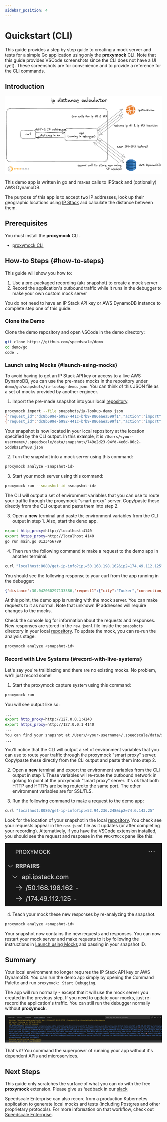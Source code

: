 ```yaml
---
sidebar_position: 4
---
```


# Quickstart (CLI)

This guide provides a step by step guide to creating a mock server and tests for a simple Go application using only the **proxymock** CLI. Note that this guide provides VSCode screenshots since the CLI does not have a UI (yet). These screenshots are for convenience and to provide a reference for the CLI commands.

## Introduction

![Architecture Overview](./quickstart/ip-lookup-demo-architecture.png)

This demo app is written in go and makes calls to IPStack and (optionally) AWS DynamoDB.

The purpose of this app is to accept two IP addresses, look up their geographic locations using [IP Stack](https://ipstack.com/) and calculate the distance between them.

## Prerequisites

You must install the **proxymock** CLI.

* [proxymock CLI](./installation.md#install-cli)

## How-to Steps {#how-to-steps}

This guide will show you how to:
1. Use a pre-packaged recording (aka snapshot) to create a mock server
1. Record the application's outbound traffic while it runs in the debugger to make your own custom mock server

You do not need to have an IP Stack API key or AWS DynamoDB instance to complete step one of this guide.

### Clone the Demo

Clone the demo repository and open VSCode in the demo directory:

```bash
git clone https://github.com/speedscale/demo
cd demo/go
code .
```

### Launch using Mocks {#launch-using-mocks}

To avoid having to get an IP Stack API key or access to a live AWS DynamoDB, you can use the pre-made mocks in the repository under `demo/go/snapshots/ip-lookup-demo.json`.  You can think of this JSON file as a set of mocks provided by another engineer.

1. Import the pre-made snapshot into your local [repository](../reference/repo.md).
```bash
proxymock import --file snapshots/ip-lookup-demo.json
{"request_id":"dc8b599e-b992-441c-b7b9-886eaea599f1","action":"import","result":"processing","data":{"progress":"0","rrpairsProcessed":"0"}}
{"request_id":"dc8b599e-b992-441c-b7b9-886eaea599f1","action":"import","result":"complete","data":{"filename":"/Users/<your-username>/.speedscale/data/snapshots/749e2d23-94fd-4e6d-86c2-5dd8ba18f908/raw.jsonl","progress":"100","rrpairsProcessed":"2","snapshotId":"749e2d23-94fd-4e6d-86c2-5dd8ba18f908","snapshotMetaFilename":"/Users/<your-username>/.speedscale/data/snapshots/749e2d23-94fd-4e6d-86c2-5dd8ba18f908.json"}}
```
Your snapshot is now located in your local repository at the location specified by the CLI output. In this example, it is `/Users/<your-username>/.speedscale/data/snapshots/749e2d23-94fd-4e6d-86c2-5dd8ba18f908.json`

2. Turn the snapshot into a mock server using this command:
```bash
proxymock analyze <snapshot-id>
```
3. Start your mock server using this command:
```bash
proxymock run --snapshot-id <snapshot-id>
```
The CLI will output a set of environment variables that you can use to route your traffic through the proxymock "smart proxy" server. Copy/paste these directly from the CLI output and paste them into step 2.

3. Open a **new** terminal and paste the environment variables from the CLI output in step 1. Also, start the demo app.
```bash
export http_proxy=http://localhost:4140
export https_proxy=http://localhost:4140
go run main.go 0123456789
```
4.  Then run the following command to make a request to the demo app in another terminal:
```bash
curl "localhost:8080/get-ip-info?ip1=50.168.198.162&ip2=174.49.112.125"
```

You should see the following response to your curl from the app running in the debugger:

```json
{"distance":30.042060297133386,"request1":{"city":"Tucker","connection_type":"cable","continent_code":"NA","continent_name":"North America","country_code":"US","country_name":"United States","dma":"524","ip":"50.168.198.162","ip_routing_type":"fixed","latitude":33.856021881103516,"location":{"calling_code":"1","capital":"Washington D.C.","country_flag":"https://assets.ipstack.com/flags/us.svg","country_flag_emoji":"🇺🇸","country_flag_emoji_unicode":"U+1F1FA U+1F1F8","geoname_id":4227213,"is_eu":false,"languages":[{"code":"en","name":"English","native":"English"}]},"longitude":-84.21367645263672,"msa":"12060","radius":"46.20358","region_code":"GA","region_name":"Georgia","type":"ipv4","zip":"30084"},"request2":{"city":"Alpharetta","connection_type":"cable","continent_code":"NA","continent_name":"North America","country_code":"US","country_name":"United States","dma":"524","ip":"174.49.112.125","ip_routing_type":"fixed","latitude":34.11735916137695,"location":{"calling_code":"1","capital":"Washington D.C.","country_flag":"https://assets.ipstack.com/flags/us.svg","country_flag_emoji":"🇺🇸","country_flag_emoji_unicode":"U+1F1FA U+1F1F8","geoname_id":4179574,"is_eu":false,"languages":[{"code":"en","name":"English","native":"English"}]},"longitude":-84.29633331298828,"msa":"12060","radius":"44.94584","region_code":"GA","region_name":"Georgia","type":"ipv4","zip":"30004"}}
```

At this point, the demo app is running with the mock server. You can make requests to it as normal. Note that unknown IP addresses will require changes to the mocks.


Check the console log for information about the requests and responses. New responses are stored in the `raw.jsonl` file inside the `snapshots` directory in your local [repository](../reference/repo.md). To update the mock, you can re-run the analysis stage:

```bash
proxymock analyze <snapshot-id>
```

### Record with Live Systems {#record-with-live-systems}

Let's say you're trailblazing and there are no existing mocks. No problem, we'll just record some!

1. Start the proxymock capture system using this command:
```bash
proxymock run
```
You will see output like so:
```bash
...
export http_proxy=http://127.0.0.1:4140
export https_proxy=http://127.0.0.1:4140
...
You can find your snapshot at /Users/<your-username>/.speedscale/data/snapshots/<uid>
...
```
You'll notice that the CLI will output a set of environment variables that you can use to route your traffic through the proxymock "smart proxy" server. Copy/paste these directly from the CLI output and paste them into step 2.

2. Open a **new** terminal and export the environment variables from the CLI output in step 1.
These variables will re-route the outbound network in golang to point at the proxymock "smart proxy" server. It's ok that both HTTP and HTTPs are being routed to the same port. The other environment variables are for SSL/TLS.

3. Run the following command to make a request to the demo app:
```bash
curl "localhost:8080/get-ip-info?ip1=52.94.236.248&ip2=74.6.143.25"
```
Look for the location of your snapshot in the local [repository](../reference/repo.md). You check see your requests appear in the `raw.jsonl` file as it updates (or after completing your recording).
Alternatively, if you have the VSCode extension installed, you should see the request and response in the `PROXYMOCK` pane like this:

![request and response](./quickstart/rrpairs.png)

4. Teach your mock these new responses by re-analyzing the snapshot.

```bash
proxymock analyze <snapshot-id>
```

Your snapshot now contains the new requests and responses. You can now restart your mock server and make requests to it by following the instructions in [Launch using Mocks](#launch-using-mocks) and passing in your snapshot ID.

## Summary

Your local environment no longer requires the IP Stack API key or AWS DynamoDB. You can run the demo app simply by opening the Command Palette and run `proxymock: Start Debugging`.

The app will run normally - except that it will use the mock server you created in the previous step. If you need to update your mocks, just re-record the application's traffic. You can still run the debugger normally without **proxymock**.

![debug output](./quickstart/debug-output.png)

That's it! You command the superpower of running your app without it's dependent APIs and microservices.

## Next Steps

This guide only scratches the surface of what you can do with the free **proxymock** extension. Please give us feedback in our [slack](https://slack.speedscale.com)

Speedscale Enterprise can also record from a production Kubernetes application to generate local mocks and tests (including Postgres and other proprietary protocols). For more information on that workflow, check out [Speedscale Enterprise](../../intro.md).
